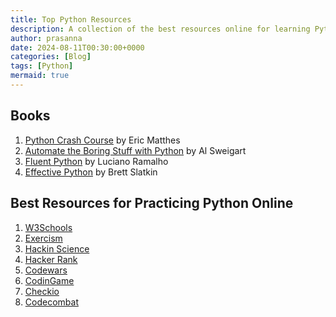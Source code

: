 ```yaml
---
title: Top Python Resources
description: A collection of the best resources online for learning Python.
author: prasanna
date: 2024-08-11T00:30:00+0000
categories: [Blog]
tags: [Python]
mermaid: true
---
```


## Books

1. [Python Crash Course](https://www.amazon.co.uk/Python-Crash-Course-3Rd-Matthes-dp-1718502702/dp/1718502702/ref=dp_ob_title_bk) by Eric Matthes
2. [Automate the Boring Stuff with Python](https://www.amazon.co.uk/Automate-Boring-Stuff-Python-2nd/dp/1593279922/ref=pd_bxgy_thbs_d_sccl_1/258-6892208-9321716?pd_rd_w=pvZVd&content-id=amzn1.sym.42cd027a-fc91-4e70-916d-c3b45bafd5ed&pf_rd_p=42cd027a-fc91-4e70-916d-c3b45bafd5ed&pf_rd_r=7Z4VPG5RW04Q8GJNHFSS&pd_rd_wg=UnAKk&pd_rd_r=0a8c3c63-2e71-4d11-bd8c-17d6a16592e9&pd_rd_i=1593279922&psc=1) by Al Sweigart
3. [Fluent Python](https://www.amazon.co.uk/Fluent-Python-Concise-Effective-Programming/dp/1492056359/ref=asc_df_1492056359/?tag=googshopuk-21&linkCode=df0&hvadid=696285193871&hvpos=&hvnetw=g&hvrand=6502695936908385099&hvpone=&hvptwo=&hvqmt=&hvdev=c&hvdvcmdl=&hvlocint=&hvlocphy=9190741&hvtargid=pla-2281435178378&psc=1&mcid=fc48a34b2c3330b89a31071da7ea5e94&th=1&psc=1&hvocijid=6502695936908385099-1492056359-&hvexpln=74&gad_source=1) by Luciano Ramalho
4. [Effective Python](https://www.amazon.co.uk/Effective-Python-Specific-Software-Development/dp/0134853989/ref=sr_1_1?crid=GXON22N3V2XP&dib=eyJ2IjoiMSJ9.ZWBh0EWhCC_aCMDdFAaHPYBNJJGI5zeyAmdhSG0vvWSJOi9_BVfYRmD2AK0KPj82RxFSDCOV1kC5xFD7Sce4DigwFpvhorrK-35CfJx8QYPqq8sec67PTHRF9e3b8t57WBOnhhEl-vzjkTLv-mJsztEe2pV4NKEvJo5KuSCwbCXsx9Vu_568zAEkGfpBnYg3attjpjl3VON-1M-jj-FTfj4Fne1knLxQeYwzCCf92gU.bvxdP_PfW8QTnusXGH7iYh7BA9Hama-IshzJlHezuy8&dib_tag=se&keywords=effective+python&qid=1724030422&s=books&sprefix=effective+python%2Cstripbooks%2C70&sr=1-1) by Brett Slatkin

## Best Resources for Practicing Python Online

1. [W3Schools](https://www.w3schools.com/python/default.asp)
2. [Exercism](https://exercism.org/)
3. [Hackin Science](https://www.hackinscience.org/exercises/)
4. [Hacker Rank](https://www.hackerrank.com/)
5. [Codewars](https://www.codewars.com/)
6. [CodinGame](https://www.codingame.com/start/)
7. [Checkio](https://py.checkio.org/)
8. [Codecombat](https://codecombat.com/)